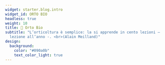 ```yaml
---
widget: starter.blog.intro
widget_id: ORTO BIO
headless: true
weight: 10
title: 🍅 Orto Bio
subtitle: "L’orticoltura è semplice: la si apprende in cento lezioni – una
  lezione all’anno -. <br>(Alain Meilland)"
design:
  background:
    color: "#090a0b"
    text_color_light: true
---
```

